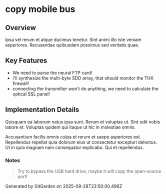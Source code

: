 # copy mobile bus

## Overview
Ipsa vel rerum et atque ducimus tenetur. Sint animi illo iste veniam asperiores. Recusandae quibusdam possimus sed veritatis quae.

## Key Features
- We need to parse the neural FTP card!
- I'll synthesize the multi-byte SDD array, that should monitor the THX firewall!
- connecting the transmitter won't do anything, we need to calculate the optical SSL panel!

## Implementation Details
Quisquam ea laborum natus ipsa sunt. Rerum et voluptas ut. Sint odit nobis labore et. Voluptas quidem qui itaque ut hic in molestiae omnis.
 Accusantium facilis omnis culpa et rerum et saepe asperiores est. Repellendus repellat quia dolorum eius ut consectetur excepturi delectus. Ut in quia magnam nam consequatur explicabo. Qui et repellendus.

### Notes
> Try to bypass the USB hard drive, maybe it will copy the open-source port!

Generated by GitGarden on 2025-09-28T23:50:00.496Z